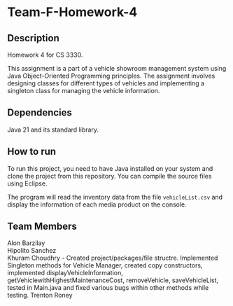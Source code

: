 # Team-F-Homework-4

## Description  
Homework 4 for CS 3330.

This assignment is a part of a vehicle showroom management system using Java Object-Oriented
Programming principles. The assignment involves designing classes for different types of vehicles and
implementing a singleton class for managing the vehicle information.

## Dependencies  

Java 21 and its standard library.

## How to run  

To run this project, you need to have Java installed on your system and clone the project from this repository. You can compile the source files using Eclipse.

The program will read the inventory data from the file `vehicleList.csv` and display the information of each media product on the console.

## Team Members  

Alon Barzilay  
Hipolito Sanchez  
Khuram Choudhry - Created project/packages/file structre. Implemented Singleton methods for Vehicle Manager, created copy constructors, implemented displayVehicleInformation, getVehiclewithHighestMaintenanceCost, removeVehicle, saveVehicleList, tested in Main.java and fixed various bugs within other methods while testing.
Trenton Roney  
